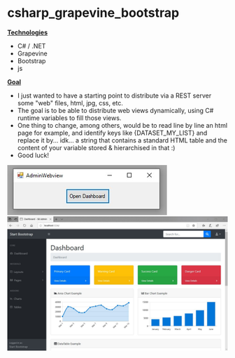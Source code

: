 # csharp_grapevine_bootstrap

**<u>Technologies</u>**
- C# / .NET
- Grapevine
- Bootstrap
- js

**<u>Goal</u>**

- I just wanted to have a starting point to distribute via a REST server some "web" files, html, jpg, css, etc.
- The goal is to be able to distribute web views dynamically, using C# runtime variables to fill those views.
- One thing to change, among others, would be to read line by line an html page for example, and identify keys like {DATASET_MY_LIST} and replace it by... idk... a string that contains a standard HTML table and the content of your variable stored & hierarchised in that :)
- Good luck!


![](./_README/img_software.jpg)
![](./_README/img_bootstrap.jpg)


